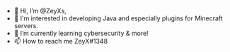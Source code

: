 - 👋 Hi, I’m @ZeyXs,
- 👀 I'm interested in developing Java and especially plugins for Minecraft servers.
- 🌱 I’m currently learning cybersecurity & more!
- 📫 How to reach me ZeyX#1348

<!---
ZeyXs/ZeyXs is a ✨ special ✨ repository because its `README.md` (this file) appears on your GitHub profile.
You can click the Preview link to take a look at your changes.
--->
